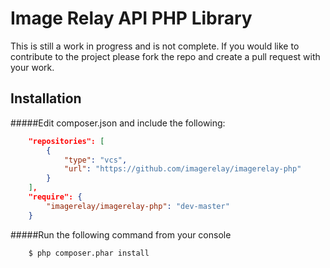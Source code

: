 # Image Relay API PHP Library

This is still a work in progress and is not complete.  If you would like to contribute to the project please fork the repo and create a pull request with your work.

## Installation

#####Edit composer.json and include the following:
```json
	"repositories": [
        {
            "type": "vcs",
            "url": "https://github.com/imagerelay/imagerelay-php"
        }
    ],
    "require": {
    	"imagerelay/imagerelay-php": "dev-master"
    }
```
#####Run the following command from your console
```code
	$ php composer.phar install
```




